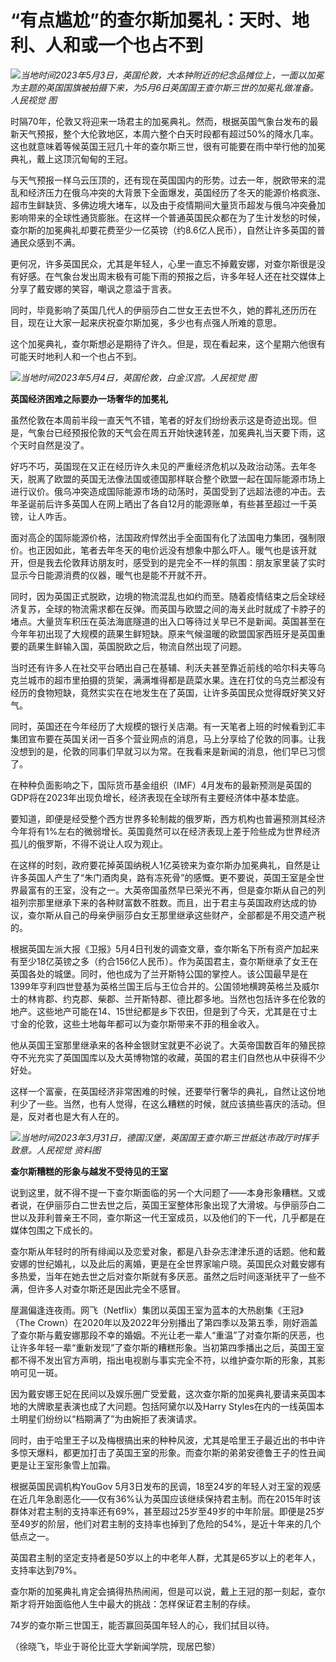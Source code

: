 # “有点尴尬”的查尔斯加冕礼：天时、地利、人和或一个也占不到

![](https://inews.gtimg.com/om_bt/Ov7ic7g5-Txg5kf2x-6HuGya5EIk9AkiZM1v4_Izp74YYAA/1000)_当地时间2023年5月3日，英国伦敦，大本钟附近的纪念品摊位上，一面以加冕为主题的英国国旗被拍摄下来，为5月6日英国国王查尔斯三世的加冕礼做准备。人民视觉
图_

时隔70年，伦敦又将迎来一场君主的加冕典礼。然而，根据英国气象台发布的最新天气预报，整个大伦敦地区，本周六整个白天时段都有超过50%的降水几率。这也就意味着等候英国王冠几十年的查尔斯三世，很有可能要在雨中举行他的加冕典礼，戴上这顶沉甸甸的王冠。

与天气预报一样乌云压顶的，还有现在英国国内的形势。过去一年，脱欧带来的混乱和经济压力在俄乌冲突的大背景下全面爆发，英国经历了冬天的能源价格疯涨、超市生鲜缺货、多佛边境大堵车，以及由于疫情期间大量货币超发与俄乌冲突叠加影响带来的全球性通货膨胀。在这样一个普通英国民众都在为了生计发愁的时候，查尔斯的加冕典礼却要花费至少一亿英镑（约8.6亿人民币），自然让许多英国的普通民众感到不满。

更何况，许多英国民众，尤其是年轻人，心里一直忘不掉戴安娜，对查尔斯很是没有好感。在气象台发出周末极有可能下雨的预报之后，许多年轻人还在社交媒体上分享了戴安娜的笑容，嘲讽之意溢于言表。

同时，毕竟影响了英国几代人的伊丽莎白二世女王去世不久，她的葬礼还历历在目，现在让大家一起来庆祝查尔斯加冕，多少也有点强人所难的意思。

这个加冕典礼，查尔斯想必是期待了许久。但是，现在看起来，这个星期六他很有可能天时地利人和一个也占不到。

![](https://inews.gtimg.com/om_bt/OAOc8NEqPTOSmSgvz-jwgMhutk9ObQuTh3JkKrrA8yaQwAA/1000)_当地时间2023年5月4日，英国伦敦，白金汉宫。人民视觉 图_

**英国经济困难之际要办一场奢华的加冕礼**

虽然伦敦在本周前半段一直天气不错，笔者的好友们纷纷表示这是奇迹出现。但是，气象台已经预报伦敦的天气会在周五开始快速转差，加冕典礼当天要下雨，这个天时自然是没了。

好巧不巧，英国现在又正在经历许久未见的严重经济危机以及政治动荡。去年冬天，脱离了欧盟的英国无法像法国或德国那样联合整个欧盟一起在国际能源市场上进行议价。俄乌冲突造成国际能源市场的动荡时，英国受到了远超法德的冲击。去年圣诞前后许多英国人在网上晒出了各自12月的能源账单，有些甚至超过一千英镑，让人咋舌。

面对高企的国际能源价格，法国政府悍然出手全面国有化了法国电力集团，强制限价。也正因如此，笔者去年冬天的电价远没有想象中那么吓人。暖气也是该开就开，但是我去伦敦拜访朋友时，感受到的是完全不一样的氛围：朋友家里装了实时显示今日能源消费的仪器，暖气也是能不开就不开。

同时，因为英国正式脱欧，边境的物流混乱也如约而至。随着疫情结束之后全球经济复苏，全球的物流需求都在反弹。而英国与欧盟之间的海关此时就成了卡脖子的堵点。大量货车积压在英法海底隧道的出入口等待过关早已不是新闻。英国甚至在今年年初出现了大规模的蔬果生鲜短缺。原来气候温暖的欧盟国家西班牙是英国重要的蔬果生鲜输入国，英国脱欧之后，物流自然出现了问题。

当时还有许多人在社交平台晒出自己在基辅、利沃夫甚至靠近前线的哈尔科夫等乌克兰城市的超市里拍摄的货架，满满堆得都是蔬菜水果。连在打仗的乌克兰都没有经历的食物短缺，竟然实实在在地发生在了英国，让许多英国民众觉得既好笑又好气。

同时，英国还在今年经历了大规模的银行关店潮。有一天笔者上班的时候看到汇丰集团宣布要在英国关闭一百多个营业网点的消息，马上分享给了伦敦的同事。让我没想到的是，伦敦的同事们早就习以为常。在我看来是新闻的消息，他们早已习惯了。

在种种负面影响之下，国际货币基金组织（IMF）4月发布的最新预测是英国的GDP将在2023年出现负增长，经济表现在全球所有主要经济体中基本垫底。

要知道，即便是经受整个西方世界多轮制裁的俄罗斯，西方机构也普遍预测其经济今年将有1%左右的微弱增长。英国竟然可以在经济表现上差于险些成为世界经济孤儿的俄罗斯，不得不说让人叹为观止。

在这样的时刻，政府要花掉英国纳税人1亿英镑来为查尔斯办加冕典礼，自然是让许多英国人产生了“朱门酒肉臭，路有冻死骨”的感慨。更不要说，英国王室是全世界最富有的王室，没有之一。大英帝国虽然早已荣光不再，但是查尔斯从自己的列祖列宗那里继承下来的各种财富数不胜数。而且，出于君主与英国政府达成的协议，查尔斯从自己的母亲伊丽莎白女王那里继承这些财产，全部都是不用交遗产税的。

根据英国左派大报《卫报》5月4日刊发的调查文章，查尔斯名下所有资产加起来有至少18亿英镑之多（约合156亿人民币）。作为英国君主，查尔斯继承了女王在英国各处的城堡。同时，他也成为了兰开斯特公国的掌控人。该公国最早是在1399年亨利四世登基为英格兰国王后与王位合并的。公国领地横跨英格兰及威尔士的林肯郡、约克郡、柴郡、兰开斯特郡、德比郡多地。当然也包括许多在伦敦的地产。这些地产可能在14、15世纪都是乡下农田，但是到了今天，尤其是在寸土寸金的伦敦，这些土地每年都可以为查尔斯带来不菲的租金收入。

他从英国王室那里继承来的各种金银财宝就更不必说了。大英帝国数百年的殖民掠夺不光充实了英国国库以及大英博物馆的收藏，英国的君主们自然也从中获得不少好处。

这样一个富豪，在英国经济非常困难的时候，还要举行奢华的典礼，自然让这份地利少了一些。当然，也有人觉得，在这么糟糕的时候，就应该搞些喜庆的活动。但是，反对者也是大有人在的。

![](https://inews.gtimg.com/om_bt/OxikF7S2Bs-DQMSJvwANFEUKSHb-HmL7r-N_-9lW0gL4UAA/1000)_当地时间2023年3月31日，德国汉堡，英国国王查尔斯三世抵达市政厅时挥手致意。人民视觉 资料图_

**查尔斯糟糕的形象与越发不受待见的王室**

说到这里，就不得不提一下查尔斯面临的另一个大问题了——本身形象糟糕。又或者说，在伊丽莎白二世去世之后，英国王室整体形象出现了大滑坡。与伊丽莎白二世以及菲利普亲王不同，查尔斯这一代王室成员，以及他们的下一代，几乎都是在媒体包围之下成长的。

查尔斯从年轻时的所有绯闻以及恋爱对象，都是八卦杂志津津乐道的话题。他和戴安娜的世纪婚礼，以及此后的离婚，更是在全世界家喻户晓。英国民众对戴安娜有多热爱，当年在她去世之后对查尔斯就有多厌恶。虽然之后时间逐渐抚平了一些不满，但许多人对查尔斯还是因此完全不感冒。

屋漏偏逢连夜雨。网飞（Netflix）集团以英国王室为蓝本的大热剧集《王冠》（The
Crown）在2020年以及2022年分别播出了第四季以及第五季，刚好涵盖了查尔斯与戴安娜那段不幸的婚姻。不光让老一辈人“重温”了对查尔斯的厌恶，也让许多年轻一辈“重新发现”了查尔斯的糟糕形象。当初第四季播出之后，英国王室都不得不发出官方声明，指出电视剧与事实完全不符，以维护查尔斯的形象，其影响可见一斑。

因为戴安娜王妃在民间以及娱乐圈广受爱戴，这次查尔斯的加冕典礼要请来英国本地的大牌歌星表演也成了大问题。包括阿黛尔以及Harry
Styles在内的一线英国本土明星们纷纷以“档期满了”为由婉拒了表演请求。

同时，由于哈里王子以及梅根搞出来的种种风波，尤其是哈里王子最近出的书中许多惊天爆料，都更加打击了英国王室的形象。而查尔斯的弟弟安德鲁王子的性丑闻更是让王室形象雪上加霜。

根据英国民调机构YouGov
5月3日发布的民调，18至24岁的年轻人对王室的观感在近几年急剧恶化——仅有36%认为英国应该继续保持君主制。而在2015年时该群体对君主制的支持率还有69%，甚至超过25岁至49岁的中年阶层。即便是25岁至49岁的阶层，他们对君主制的支持率也掉到了危险的54%，是近十年来的几个低点之一。

英国君主制的坚定支持者是50岁以上的中老年人群，尤其是65岁以上的老年人，支持率达到79%。

查尔斯的加冕典礼肯定会搞得热热闹闹，但是可以说，戴上王冠的那一刻起，查尔斯才将开始面临他人生中最大的挑战：怎样保证君主制的存续。

74岁的查尔斯三世国王，能否赢回英国年轻人的心，我们拭目以待。

（徐晓飞，毕业于哥伦比亚大学新闻学院，现居巴黎）

